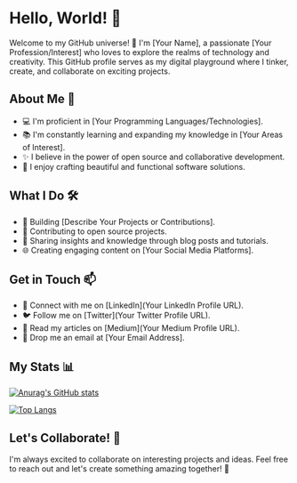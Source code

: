 # Hello, World! 👋

Welcome to my GitHub universe! 🌌 I'm [Your Name], a passionate [Your Profession/Interest] who loves to explore the realms of technology and creativity. This GitHub profile serves as my digital playground where I tinker, create, and collaborate on exciting projects.

## About Me 🚀

- 💻 I'm proficient in [Your Programming Languages/Technologies].
- 📚 I'm constantly learning and expanding my knowledge in [Your Areas of Interest].
- ✨ I believe in the power of open source and collaborative development.
- 🎨 I enjoy crafting beautiful and functional software solutions.

## What I Do 🛠️

- 🌟 Building [Describe Your Projects or Contributions].
- 🚀 Contributing to open source projects.
- 💬 Sharing insights and knowledge through blog posts and tutorials.
- 🌐 Creating engaging content on [Your Social Media Platforms].

## Get in Touch 📫

- 🔗 Connect with me on [LinkedIn](Your LinkedIn Profile URL).
- 🐦 Follow me on [Twitter](Your Twitter Profile URL).
- 📝 Read my articles on [Medium](Your Medium Profile URL).
- 📧 Drop me an email at [Your Email Address].

## My Stats 📊

[![Anurag's GitHub stats](https://github-readme-stats.vercel.app/api?username=YourGitHubUsername&show_icons=true&theme=radical)](https://github.com/anuraghazra/github-readme-stats)

[![Top Langs](https://github-readme-stats.vercel.app/api/top-langs/?username=YourGitHubUsername&layout=compact&theme=radical)](https://github.com/anuraghazra/github-readme-stats)

## Let's Collaborate! 🤝

I'm always excited to collaborate on interesting projects and ideas. Feel free to reach out and let's create something amazing together! 🌟
